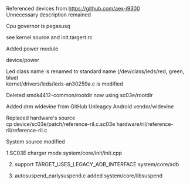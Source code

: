 
Referenced devices from https://github.com/aex-i9300  
Unnecessary description remained  

Cpu governor is pegasusq 

  see kernel source and init.targert.rc 

Added power module 

   device/power 

Led class name is renamed to standard name (/dev/class/leds/red, green, blue)  
   kernel/drivers/leds/leds-an30259a.c is modified 

Deleted smdk4412-common/rootdir 
   now using sc03e/rootdir 

Added drm widevine from GitHub Unleagcy Android vendor/widevine 

Replaced hardware's source  
  cp device/sc03e/patch/reference-ril.c.sc03e  hardware/ril/reference-ril/reference-ril.c  

System source modified 

 1.SC03E charger mode 
  system/core/init/init.cpp 

 2. support TARGET_USES_LEGACY_ADB_INTERFACE 
  system/core/adb 

 3. autosuspend_earlysuspend.c added 
  system/core/libsuspend 
